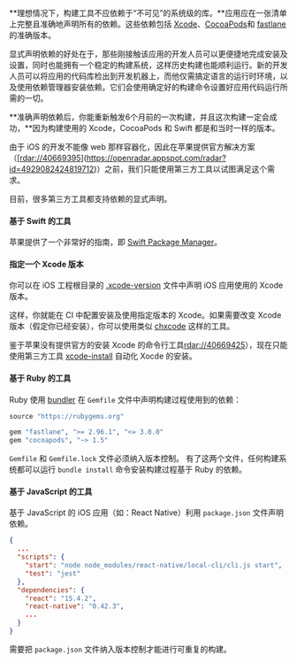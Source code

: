 **理想情况下，构建工具不应依赖于“不可见”的系统级的库。**应用应在一张清单上完整且准确地声明所有的依赖。这些依赖包括 [Xcode](https://developer.apple.com/xcode)、[CocoaPods](https://cocoapods.org/)和 [fastlane](https://fastlane.tools/) 的准确版本。

显式声明依赖的好处在于，那些刚接触该应用的开发人员可以更便捷地完成安装及设置，同时也能拥有一个稳定的构建系统，这样历史构建也能顺利运行。新的开发人员可以将应用的代码库检出到开发机器上，而他仅需搞定语言的运行时环境，以及使用依赖管理器安装依赖。它们会使用确定好的构建命令设置好应用代码运行所需的一切。

**准确声明依赖后，你能重新触发6个月前的一次构建，并且这次构建一定会成功，**因为构建使用的 Xcode，CocoaPods 和 Swift 都是和当时一样的版本。

由于 iOS 的开发不能像 web 那样容器化，因此在苹果提供官方解决方案（[[rdar://40669395](https://openradar.appspot.com/radar?id=4929082424819712)](https://openradar.appspot.com/radar?id=4929082424819712)）之前，我们只能使用第三方工具以试图满足这个需求。

目前，很多第三方工具都支持依赖的显式声明。

#### 基于 Swift 的工具

苹果提供了一个非常好的指南，即 [Swift Package Manager](https://swift.org/package-manager)。

#### 指定一个 Xcode 版本

你可以在 iOS 工程根目录的 [.xcode-version](https://github.com/fastlane/ci/blob/master/docs/xcode-version.md) 文件中声明 iOS 应用使用的 Xcode 版本。

这样，你就能在 CI 中配置安装及使用指定版本的 Xcode。如果需要改变 Xcode 版本（假定你已经安装），你可以使用类似 [chxcode](https://github.com/klaaspieter/chxcode) 这样的工具。

鉴于苹果没有提供官方的安装 Xcode 的命令行工具[rdar://40669425](https://openradar.appspot.com/radar?id=5064112975380480)），现在只能使用第三方工具 [xcode-install](https://github.com/krausefx/xcode-install) 自动化 Xocde 的安装。

#### 基于 Ruby 的工具

Ruby 使用 [bundler](https://bundler.io/) 在 `Gemfile` 文件中声明构建过程使用到的依赖：

```ruby
source "https://rubygems.org"

gem "fastlane", ">= 2.96.1", "<= 3.0.0"
gem "cocoapods", "~> 1.5"
```

`Gemfile` 和 `Gemfile.lock` 文件必须纳入版本控制。 有了这两个文件，任何构建系统都可以运行 `bundle install` 命令安装构建过程基于 Ruby 的依赖。

#### 基于 JavaScript 的工具

基于 JavaScript 的 iOS 应用（如：React Native）利用 `package.json` 文件声明依赖。

```json
{
  ...
  "scripts": {
    "start": "node node_modules/react-native/local-cli/cli.js start",
    "test": "jest"
  },
  "dependencies": {
    "react": "15.4.2",
    "react-native": "0.42.3",
    ...
  }
}
```

需要把 `package.json` 文件纳入版本控制才能进行可重复的构建。

